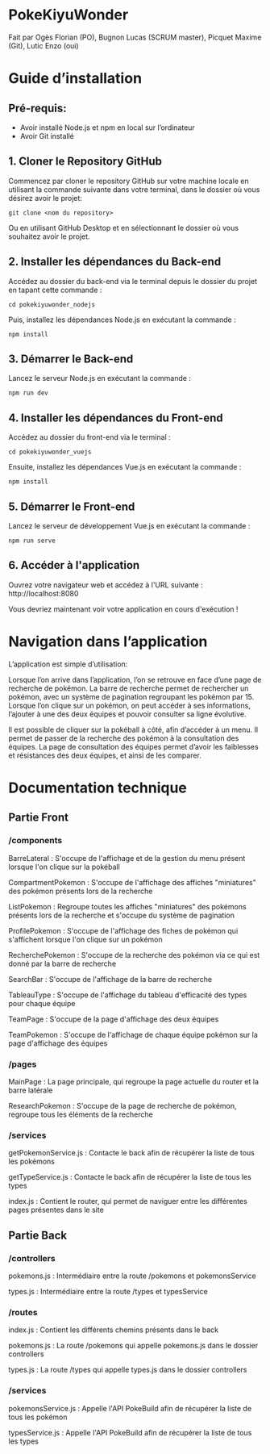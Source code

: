 # PokeKiyuWonder
Fait par Ogès Florian (PO), Bugnon Lucas (SCRUM master), Picquet Maxime (Git), Lutic Enzo (oui)

# Guide d’installation

## Pré-requis: 
- Avoir installé Node.js et npm en local sur l’ordinateur
- Avoir Git installé 

## 1. Cloner le Repository GitHub
Commencez par cloner le repository GitHub sur votre machine locale en utilisant la commande suivante dans votre terminal, dans le dossier où vous désirez avoir le projet:
```
git clone <nom du repository>
```
Ou en utilisant GitHub Desktop et en sélectionnant le dossier où vous souhaitez avoir le projet.

## 2. Installer les dépendances du Back-end
Accédez au dossier du back-end via le terminal depuis le dossier du projet en tapant cette commande :
```
cd pokekiyuwonder_nodejs
```
Puis, installez les dépendances Node.js en exécutant la commande :
```
npm install
```

## 3. Démarrer le Back-end
Lancez le serveur Node.js en exécutant la commande :
```
npm run dev
```

## 4. Installer les dépendances du Front-end
Accédez au dossier du front-end via le terminal :
```
cd pokekiyuwonder_vuejs
```
Ensuite, installez les dépendances Vue.js en exécutant la commande :
```
npm install
```

## 5. Démarrer le Front-end
Lancez le serveur de développement Vue.js en exécutant la commande :
```
npm run serve
```

## 6. Accéder à l'application
Ouvrez votre navigateur web et accédez à l'URL suivante : http://localhost:8080

Vous devriez maintenant voir votre application en cours d'exécution !

# Navigation dans l’application

L’application est simple d’utilisation: 

Lorsque l’on arrive dans l’application, l’on se retrouve en face d’une page de recherche de pokémon. La barre de recherche permet de rechercher un pokémon, avec un système de pagination regroupant les pokémon par 15. Lorsque l’on clique sur un pokémon, on peut accéder à ses informations, l’ajouter à une des deux équipes et pouvoir consulter sa ligne évolutive. 

Il est possible de cliquer sur la pokéball à côté, afin d’accéder à un menu. Il permet de passer de la recherche des pokémon à la consultation des équipes. 
La page de consultation des équipes permet d’avoir les faiblesses et résistances des deux équipes, et ainsi de les comparer. 

# Documentation technique

## Partie Front 

### /components 

BarreLateral : S'occupe de l'affichage et de la gestion du menu présent lorsque l'on clique sur la pokéball 

CompartmentPokemon : S'occupe de l'affichage des affiches "miniatures" des pokémon présents lors de la recherche 

ListPokemon : Regroupe toutes les affiches "miniatures" des pokémons présents lors de la recherche et s'occupe du système de pagination 

ProfilePokemon : S'occupe de l'affichage des fiches de pokémon qui s'affichent lorsque l'on clique sur un pokémon 

RecherchePokemon : S'occupe de la recherche des pokémon via ce qui est donné par la barre de recherche 

SearchBar : S'occupe de l'affichage de la barre de recherche 

TableauType : S'occupe de l'affichage du tableau d'efficacité des types pour chaque équipe 

TeamPage : S'occupe de la page d'affichage des deux équipes 

TeamPokemon : S'occupe de l'affichage de chaque équipe pokémon sur la page d'affichage des équipes 

### /pages 

MainPage : La page principale, qui regroupe la page actuelle du router et la barre latérale 

ResearchPokemon : S'occupe de la page de recherche de pokémon, regroupe tous les éléments de la recherche 

### /services 

getPokemonService.js : Contacte le back afin de récupérer la liste de tous les pokémons 

getTypeService.js : Contacte le back afin de récupérer la liste de tous les types 

index.js : Contient le router, qui permet de naviguer entre les différentes pages présentes dans le site 

## Partie Back 

### /controllers 

pokemons.js : Intermédiaire entre la route /pokemons et pokemonsService 

types.js : Intermédiaire entre la route /types et typesService 

### /routes 

index.js : Contient les différents chemins présents dans le back 

pokemons.js : La route /pokemons qui appelle pokemons.js dans le dossier controllers 

types.js : La route /types qui appelle types.js dans le dossier controllers 

### /services 

pokemonsService.js : Appelle l'API PokeBuild afin de récupérer la liste de tous les pokémon 

typesService.js : Appelle l'API PokeBuild afin de récupérer la liste de tous les types 